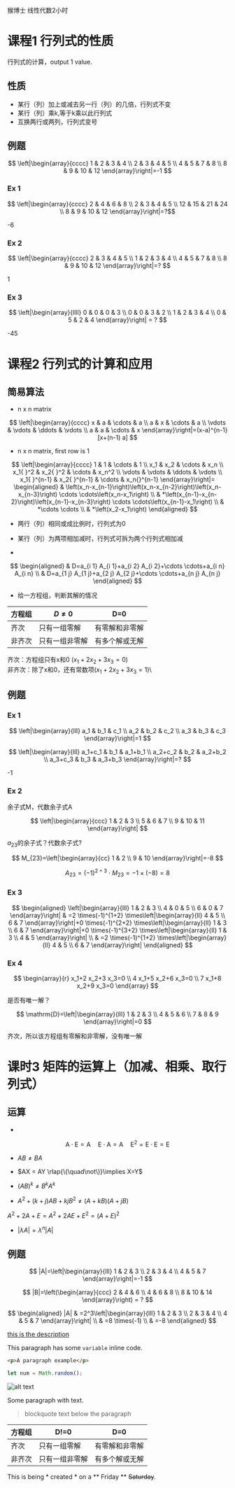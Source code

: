 猴博士 线性代数2小时
# 课程1 行列式的性质
行列式的计算，output 1 value.

## 性质
- 某行（列）加上或减去另一行（列）的几倍，行列式不变
- 某行（列）乘k,等于k乘以此行列式
- 互换两行或两列，行列式变号
 
## 例题    
$$
\left|\begin{array}{cccc}
1 & 2 & 3 & 4 \\
2 & 3 & 4 & 5 \\
4 & 5 & 7 & 8 \\
8 & 9 & 10 & 12
\end{array}\right|=-1
$$

### Ex 1

$$
\left|\begin{array}{cccc}
2 & 4 & 6 & 8 \\
2 & 3 & 4 & 5 \\
12 & 15 & 21 & 24 \\
8 & 9 & 10 & 12
\end{array}\right|=?$$

-6

### Ex 2

$$
\left|\begin{array}{cccc}
2 & 3 & 4 & 5 \\
1 & 2 & 3 & 4 \\
4 & 5 & 7 & 8 \\
8 & 9 & 10 & 12
\end{array}\right|=?
$$

1

### Ex 3

$$
\left|\begin{array}{llll}
0 & 0 & 0 & 3 \\
0 & 0 & 3 & 2 \\
1 & 2 & 3 & 4 \\
0 & 5 & 2 & 4
\end{array}\right| = ?
$$

-45 

# 课程2 行列式的计算和应用
## 简易算法
- n x n matrix

$$
\left|\begin{array}{cccc}
x & a & \cdots & a \\
a & x & \cdots & a \\
\vdots & \vdots & \ddots & \vdots \\
a & a & \cdots & x
\end{array}\right|=(x-a)^{n-1}[x+(n-1) a]
$$

- n x n matrix, first row is 1

$$
\left|\begin{array}{cccc}
1 & 1 & \cdots & 1 \\
x_1 & x_2 & \cdots & x_n \\
x_1{ }^2 & x_2{ }^2 & \cdots & x_n^2 \\
\vdots & \vdots & \ddots & \vdots \\
x_1{ }^{n-1} & x_2{ }^{n-1} & \cdots & x_n{}^{n-1}
\end{array}\right|=
\begin{aligned}
& \left(x_n-x_{n-1}\right)\left(x_n-x_{n-2}\right)\left(x_n-x_{n-3}\right) \cdots \cdots\left(x_n-x_1\right) \\
& *\left(x_{n-1}-x_{n-2}\right)\left(x_{n-1}-x_{n-3}\right) \cdots \cdots\left(x_{n-1}-x_1\right) \\
& *\cdots \cdots \\
& *\left(x_2-x_1\right)
\end{aligned}
$$

- 两行（列）相同或成比例时，行列式为0
- 某行（列）为两项相加减时，行列式可拆为两个行列式相加减

- 

$$
\begin{aligned}
& D=a_{i 1} A_{i 1}+a_{i 2} A_{i 2}+\cdots \cdots+a_{i n} A_{i n} \\
& D=a_{1 j} A_{1 j}+a_{2 j} A_{2 j}+\cdots \cdots+a_{n j} A_{n j}
\end{aligned}
$$

- 给一方程组，判断其解的情况

| 方程组 | $D \neq 0$ | D=0 |
| --- | --- | --- |
| 齐次 | 只有一组零解 | 有零解和非零解 |
| 非齐次  | 只有一组非零解  | 有多个解或无解 |

齐次：方程组只有x和0 ($x_1+2 x_2+3 x_3=0$)\
非齐次：除了x和0，还有常数项($x_1+2 x_2+3 x_3=1$)\

## 例题
### Ex 1

$$
\left|\begin{array}{lll}
a_1 & b_1 & c_1 \\
a_2 & b_2 & c_2 \\
a_3 & b_3 & c_3
\end{array}\right|=1
$$

$$
\left|\begin{array}{lll}
a_1+c_1 & b_1 & a_1+b_1 \\
a_2+c_2 & b_2 & a_2+b_2 \\
a_3+c_3 & b_3 & a_3+b_3
\end{array}\right|=?
$$

-1

### Ex 2 
余子式M，代数余子式A

$$
\left|\begin{array}{ccc}
1 & 2 & 3 \\
5 & 6 & 7 \\
9 & 10 & 11
\end{array}\right|
$$

$a_{23}$的余子式？代数余子式?

$$
M_{23}=\left|\begin{array}{cc}
1 & 2 \\
9 & 10
\end{array}\right|=-8
$$

$$
A_{23}=(-1)^{2+3} \cdot M_{23}=-1 \times(-8)=8
$$

### Ex 3

$$
\begin{aligned}
\left|\begin{array}{lll}
1 & 2 & 3 \\
4 & 0 & 5 \\
6 & 0 & 7
\end{array}\right| & =2 \times(-1)^{1+2} \times\left|\begin{array}{ll}
4 & 5 \\
6 & 7
\end{array}\right|+0 \times(-1)^{2+2} \times\left|\begin{array}{ll}
1 & 3 \\
6 & 7
\end{array}\right|+0 \times(-1)^{3+2} \times\left|\begin{array}{ll}
1 & 3 \\
4 & 5
\end{array}\right| \\
& =2 \times(-1)^{1+2} \times\left|\begin{array}{ll}
4 & 5 \\
6 & 7
\end{array}\right|
\end{aligned}
$$

### Ex 4

$$
\begin{array}{r}
x_1+2 x_2+3 x_3=0 \\
4 x_1+5 x_2+6 x_3=0 \\
7 x_1+8 x_2+9 x_3=0
\end{array}
$$

是否有唯一解？

$$
\mathrm{D}=\left|\begin{array}{lll}
1 & 2 & 3 \\
4 & 5 & 6 \\
7 & 8 & 9
\end{array}\right|=0
$$

齐次，所以该方程组有零解和非零解，没有唯一解

# 课时3 矩阵的运算上（加减、相乘、取行列式）
## 运算
- 

$$
\mathrm{A} \cdot \mathrm{E}=\mathrm{A} \quad \mathrm{E} \cdot \mathrm{A}=\mathrm{A} \quad \mathrm{E}^2=\mathrm{E} \cdot \mathrm{E}=\mathrm{E}
$$

- $AB \neq BA$ 

- $AX = AY \rlap{\(\quad\not\)}\implies X=Y$

- $(AB)^k \neq B^k A^k$ 

- $A^2+(k+j) A B+k j B^2 \neq (A+kB)(A+jB)$ 

$A^2+2 A+E=A^2+2 A E+E^2=(A+E)^2$

- $|\lambda A|=\lambda^n|A|$

## 例题
$$
|A|=\left|\begin{array}{lll}
1 & 2 & 3 \\
2 & 3 & 4 \\
4 & 5 & 7
\end{array}\right|=-1
$$

$$
|B|=\left(\begin{array}{ccc}
2 & 4 & 6 \\
4 & 6 & 8 \\
8 & 10 & 14
\end{array}\right) = ?
$$

$$
\begin{aligned}
|A| & =2^3\left|\begin{array}{lll}
1 & 2 & 3 \\
2 & 3 & 4 \\
4 & 5 & 7
\end{array}\right| \\
& =8 \times(-1) \\
& =-8
\end{aligned}
$$

[this is the description](http://www.github.com)

This paragraph has some `variable` inline code.

```html
<p>A paragraph example</p>
```
```javascript
let num = Math.random();
```

![alt text](http://picsum.photos/200/200)

Some paragraph with text.
> blockquote text below the paragraph

| 方程组 | D!=0 | D=0 |
| --- | --- | --- |
| 齐次 | 只有一组零解 | 有零解和非零解 |
| 非齐次  | 只有一组非零解  | 有多个解或无解 |

This is being * created * on a ** Friday ** ~~Saturday~~.

